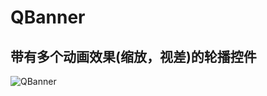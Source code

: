 # QBanner
## 带有多个动画效果(缩放，视差)的轮播控件


![QBanner](https://github.com/qhlonger/QBanner/blob/master/gf.gif)
